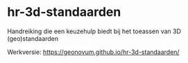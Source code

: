 # hr-3d-standaarden
Handreiking die een keuzehulp biedt bij het toeassen van 3D (geo)standaarden

Werkversie: https://geonovum.github.io/hr-3d-standaarden/